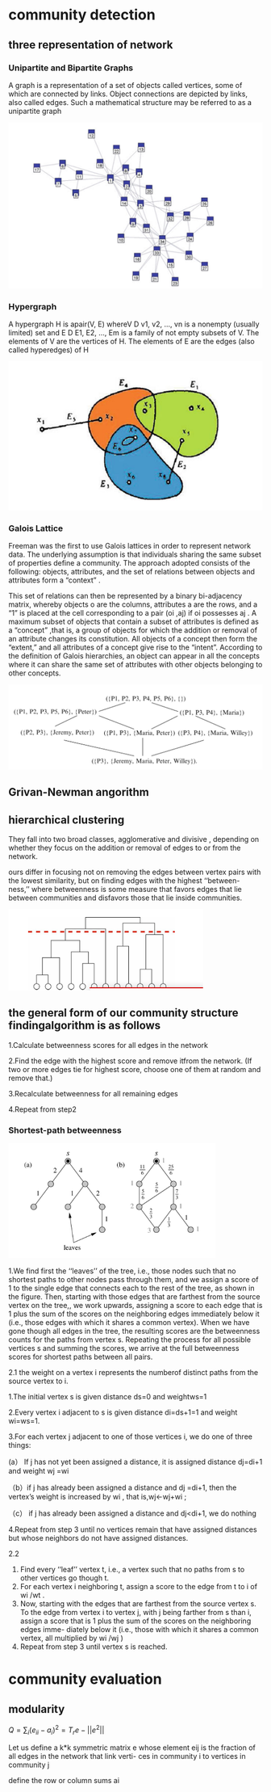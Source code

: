 # community detection

## three representation of network

### Unipartite and Bipartite Graphs

A graph is a representation of a set of objects called vertices, some of which are connected by links. Object connections are depicted by links, also called edges. Such a mathematical structure may be referred to as a unipartite graph

![1536714105778](./1536714105778.png)



### Hypergraph

A hypergraph H is apair(V, E) whereV D v1, v2, ..., vn is a nonempty (usually limited) set and E D E1, E2, ..., Em is a family of not empty subsets of V. The elements of V are the vertices of H. The elements of E are the edges (also called hyperedges) of H

![1536714200574](./1536714200574.png)



### Galois Lattice

Freeman was the first to use Galois lattices in order to represent network data. The underlying assumption is that individuals sharing the same subset of properties define a community. The approach adopted consists of the following: objects, attributes, and the set of relations between objects and attributes form a “context” .

This set of relations can then be represented by a binary bi-adjacency matrix, whereby objects o are the columns, attributes a are the rows, and a “1” is placed at the cell corresponding to a pair (oi ,aj)  if oi possesses aj . A maximum subset of objects that contain a subset of attributes is defined as a “concept” ,that is, a group of objects for which the addition or removal of an attribute changes its constitution. All objects of a concept then form the “extent,” and all attributes of a concept give rise to the “intent”. According to the definition of Galois hierarchies, an object can appear in all the concepts where it can share the same set of attributes with other objects belonging to other concepts.

![1536714263892](./1536714263892.png)





## Grivan-Newman angorithm

## hierarchical clustering

They fall into two broad classes, agglomerative and divisive , depending on whether they focus on the addition or removal of edges to or from the network.

ours differ in focusing not on removing the edges between vertex pairs with the lowest similarity, but on finding edges with the highest ‘‘between- ness,’’ where betweenness is some measure that favors edges that lie between communities and disfavors those that lie inside communities.

![1536717284845](./1536717284845.png)

## the general form of our community structure findingalgorithm is as follows

1.Calculate betweenness scores for all edges in the network

2.Find the edge with the highest score and remove itfrom the network. (If two or more edges tie for highest score, choose one of them at random and remove that.)

3.Recalculate betweenness for all remaining edges

4.Repeat from step2



### Shortest-path betweenness



![1536716119246](./1536716119246.png)

1.We find first the ‘‘leaves’’ of the tree, i.e., those nodes such that no shortest paths to other nodes pass through them, and we assign a score of 1 to the single edge that connects each to the rest of the tree, as shown in the figure. Then, starting with those edges that are farthest from the source vertex on the tree,, we work upwards, assigning a score to each edge that is 1 plus the sum of the scores on the neighboring edges immediately below it (i.e., those edges with which it shares a common vertex). When we have gone though all edges in the tree, the resulting scores are the betweenness counts for the paths from vertex s. Repeating the process for all possible vertices s and summing the scores, we arrive at the full betweenness scores for shortest paths between all pairs. 

2.1 the weight on a vertex i represents the numberof distinct paths from the source vertex to i.

1.The initial vertex s is given distance ds=0 and weightws=1

2.Every vertex i adjacent to s is given distance di=ds+1=1 and weight wi=ws=1.

3.For each vertex j adjacent to one of those vertices i, we do one of three things: 

  (a） If j has not yet been assigned a distance, it is assigned distance dj=di+1 and weight wj =wi 

（b）if j has already been assigned a distance and dj =di+1, then the vertex’s weight is increased by wi , that is,wj←wj+wi ; 

（c） if j has already been assigned a distance and dj<di+1, we do nothing

4.Repeat from step 3 until no vertices remain that have assigned distances but whose neighbors do not have assigned distances.

2.2

1. Find every ‘‘leaf’’ vertex t, i.e., a vertex such that no
   paths from s to other vertices go though t. 
2. For each vertex i neighboring t, assign a score to the
   edge from t to i of wi /wt . 
3. Now, starting with the edges that are farthest from the source vertex s. To the edge from vertex i to vertex j, with j being farther from s than i, assign a score that is 1 plus the sum of the scores on the neighboring edges imme- diately below it (i.e., those with which it shares a common vertex, all multiplied by wi /wj )
4. Repeat from step 3 until vertex s is reached.

# community evaluation

## modularity



$Q=\sum_{i}{(e_{ii}-a_i)^2}=T_re-{||e^2||}$

Let us define a k*k symmetric matrix e whose element eij is the fraction of all edges in the network that link verti- ces in community i to vertices in community j

define the row or column sums ai



